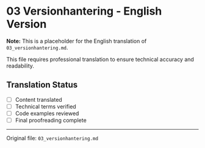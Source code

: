 # 03 Versionhantering - English Version

**Note:** This is a placeholder for the English translation of `03_versionhantering.md`.

This file requires professional translation to ensure technical accuracy and readability.

## Translation Status
- [ ] Content translated
- [ ] Technical terms verified
- [ ] Code examples reviewed
- [ ] Final proofreading complete

---

Original file: `03_versionhantering.md`
